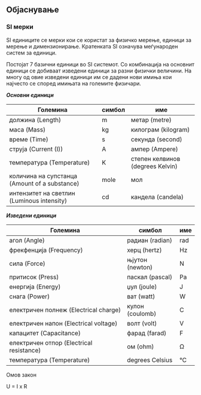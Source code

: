 ## Објаснување

### SI  мерки

SI единиците се мерки кои се користат за физичко мерење, единици за мерење и димензионирање. Кратенката SI означува  меѓународен систем за единици.

Постојат 7 базични единици во SI системот. Со комбинација на основнит единици се добиваат изведени единици за разни физички величини. На многу од овие изведени единици им се дадени нови имиња кои најчесто се според имињата на големите физичари.

***Основни единици***

| Големина | симбол | име |
| - | - | - |
| должина (Length) | m | метар (metre) |
| маса (Mass) | kg | килограм (kilogram) |
| време (Time) | s | секунда (second) |
| струја (Current (I)) | A | ампер (Ampere) |
| температура (Temperature) | K | степен келвинов (degrees Kelvin) |
| количина на супстанца (Amount of a substance) | mole | мол |
| интензитет на светлин (Luminous intensity) | cd | кандела (candela) |

***Изведени единици***

| Големина | симбол | име |
| - | - | - |
| агол (Angle) | радиан (radian) | rad |
| фрекфенција (Frequency) | херц (hertz) | Hz |
| сила (Force) | њјутон (newton) | N |
| притисок (Press) | паскал (pascal) | Pa |
| енергија (Energy) | џул (joule) | J |
| снага (Power) | ват (watt) | W |
| електричен полнеж (Electrical charge) | кулон (coulomb) | C |
| електричен напон (Electrical voltage) | волт (volt) | V |
| капацитет (Capacitance) | фарад (farad) | F |
| електричен отпор (Electrical resistance) | ом (ohm) | &ohm; |
| температура (Temperature) | degrees Celsius | °C |

Омов закон

U = I x R

